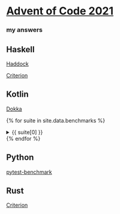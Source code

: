 # [Advent of Code 2021](https://adventofcode.com/2021)
### my answers

## Haskell

[Haddock](haddock/index.html)

[Criterion](aoc2021-bench.html)

## Kotlin

[Dokka](dokka/index.html)

{% for suite in site.data.benchmarks %}
<details>
  <summary>{{ suite[0] }}</summary>
  <pre></pre>
  <script>
    document.currentScript.previousElementSibling.innerText = JSON.stringify({{ suite[1] | jsonify }}, null, 4);
  </script>
</details>
{% endfor %}

## Python

[pytest-benchmark](benchmark.svg)


## Rust

[Criterion](criterion/index.html)

